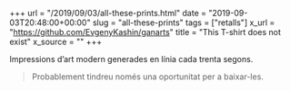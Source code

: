 +++
url = "/2019/09/03/all-these-prints.html"
date = "2019-09-03T20:48:00+00:00"
slug = "all-these-prints"
tags = ["retalls"]
x_url = "https://github.com/EvgenyKashin/ganarts"
title = "This T-shirt does not exist"
x_source = ""
+++


Impressions d’art modern generades en línia cada trenta segons.

> Probablement tindreu només una oportunitat per a baixar-les.

